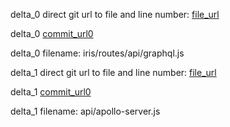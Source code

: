 delta_0 direct git url to file and line number: [file_url](https://www.github.com/withspectrum/spectrum/commit/07f456c3090cd0b7a901a51de43d394c6b0eeccc/#diff-36d2d1a1a8341d3779ff363088d5fc87340ebb27fbe4064f73a35decf202ded8L8)

delta_0 [commit_url0](https://www.github.com/withspectrum/spectrum/commit/07f456c3090cd0b7a901a51de43d394c6b0eeccc)

delta_0 filename: iris/routes/api/graphql.js



delta_1 direct git url to file and line number: [file_url](https://www.github.com/withspectrum/spectrum/commit/0cb181d462dc6c6fb1bd0f000845f3029e3e9eba/#diff-213c9d5a2f9c1c375a6734c79ed3c8f4981e5fc38bf221e8d55f74fd762b6eafL12)

delta_1 [commit_url0](https://www.github.com/withspectrum/spectrum/commit/0cb181d462dc6c6fb1bd0f000845f3029e3e9eba)

delta_1 filename: api/apollo-server.js



